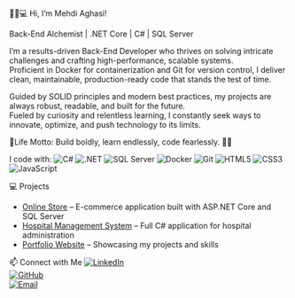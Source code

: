 👋🏻💻 Hi, I’m Mehdi Aghasi!

Back-End Alchemist | .NET Core | C# | SQL Server

I’m a results-driven Back-End Developer who thrives on solving intricate challenges and crafting high-performance, scalable systems.  
Proficient in Docker for containerization and Git for version control, I deliver clean, maintainable, production-ready code that stands the test of time.  

Guided by SOLID principles and modern best practices, my projects are always robust, readable, and built for the future.  
Fueled by curiosity and relentless learning, I constantly seek ways to innovate, optimize, and push technology to its limits.  

🎯Life Motto: Build boldly, learn endlessly, code fearlessly. 💪🏽

I code with:
![C#](https://img.shields.io/badge/C%23-239120?style=for-the-badge&logo=c-sharp&logoColor=white)
![.NET](https://img.shields.io/badge/.NET-512BD4?style=for-the-badge&logo=dot-net&logoColor=white)
![SQL Server](https://img.shields.io/badge/SQL%20Server-CC2927?style=for-the-badge&logo=microsoft-sql-server&logoColor=white)
![Docker](https://img.shields.io/badge/Docker-2496ED?style=for-the-badge&logo=docker&logoColor=white)
![Git](https://img.shields.io/badge/Git-F05032?style=for-the-badge&logo=git&logoColor=white)
![HTML5](https://img.shields.io/badge/HTML5-E34F26?style=for-the-badge&logo=html5&logoColor=white)
![CSS3](https://img.shields.io/badge/CSS3-1572B6?style=for-the-badge&logo=css3&logoColor=white)
![JavaScript](https://img.shields.io/badge/JavaScript-F7DF1E?style=for-the-badge&logo=javascript&logoColor=black)


💻 Projects
- [Online Store](https://github.com/Mehdi-Aghasi/OnlineStore) – E-commerce application built with ASP.NET Core and SQL Server  
- [Hospital Management System](https://github.com/Mehdi-Aghasi/HospitalManagement) – Full C# application for hospital administration  
- [Portfolio Website](https://github.com/Mehdi-Aghasi/Portfolio) – Showcasing my projects and skills

📫 Connect with Me
[![LinkedIn](https://img.shields.io/badge/LinkedIn-0077B5?style=for-the-badge&logo=linkedin&logoColor=white)](https://linkedin.com/in/Mehdi-Aghasi)  
[![GitHub](https://img.shields.io/badge/GitHub-181717?style=for-the-badge&logo=github&logoColor=white)](https://github.com/Mehdi-Aghasi)  
[![Email](https://img.shields.io/badge/Email-D14836?style=for-the-badge&logo=gmail&logoColor=white)](mailto:mehdi@example.com)
